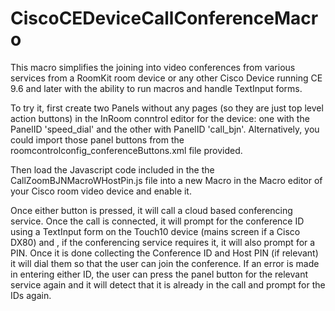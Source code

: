 # CiscoCEDeviceCallConferenceMacro

This macro simplifies the joining into video conferences from various services from a RoomKit room device or any other Cisco Device running
CE 9.6 and later with the ability to run macros and handle TextInput forms. 

To try it, first create two Panels without any pages (so they are just top level action buttons) in the InRoom conntrol editor for the device: one with the PanelID 'speed_dial' and the other with PanelID 'call_bjn'. Alternatively, you could import those panel buttons from the 
roomcontrolconfig_conferenceButtons.xml file provided.

Then load the Javascript code included in the the CallZoomBJNMacroWHostPin.js file into a new Macro in the Macro editor of your Cisco room video device and enable it. 

Once either button is pressed, it will call a cloud based conferencing service. Once the call is connected, it will prompt for the conference ID using a TextInput form on the Touch10 device (mains screen if a Cisco DX80) and , if the conferencing service requires it, it will also prompt for a PIN. Once it is done collecting the Conference ID and Host PIN (if relevant) it will dial them so that the user can join the conference. If an error is made in entering either ID, the user can press the panel button for the relevant service again and it will detect that it is already in the call and prompt for the IDs again. 

